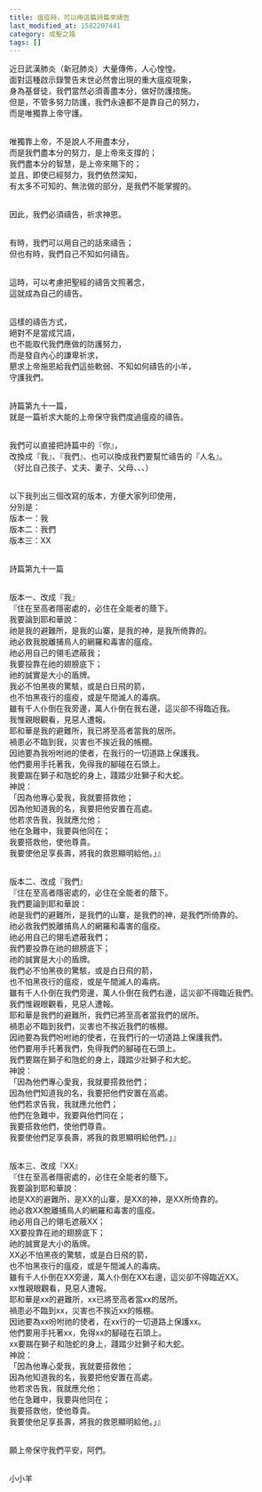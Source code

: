 ```yaml
---
title: 瘟疫時，可以用這篇詩篇來禱告
last_modified_at: 1582207441
category: 成聖之路
tags: []
---
```


<p>近日武漢肺炎（新冠肺炎）大量傳佈，人心惶惶。<br>
面對這種啟示錄警告末世必然會出現的重大瘟疫現象，<br>
身為基督徒，我們當然必須善盡本分，做好防護措施。<br>
但是，不管多努力防護，我們永遠都不是靠自己的努力，<br>
而是唯獨靠上帝守護。</p>

<p><br>
唯獨靠上帝，不是說人不用盡本分，<br>
而是我們盡本分的努力，是上帝來支撐的；<br>
我們盡本分的智慧，是上帝來賜下的；<br>
並且，即使已經努力，我們依然深知，<br>
有太多不可知的、無法做的部分，是我們不能掌握的。</p>

<p><br>
因此，我們必須禱告，祈求神恩。</p>

<p><br>
有時，我們可以用自己的話來禱告；<br>
但也有時，我們自己不知如何禱告。</p>

<p><br>
這時，可以考慮把聖經的禱告文照著念，<br>
這就成為自己的禱告。</p>

<p><br>
這樣的禱告方式，<br>
絕對不是當成咒語，<br>
也不能取代我們應做的防護努力，<br>
而是發自內心的謙卑祈求，<br>
懇求上帝施恩給我們這些軟弱、不知如何禱告的小羊，<br>
守護我們。</p>

<p><br>
詩篇第九十一篇，<br>
就是一篇祈求大能的上帝保守我們度過瘟疫的禱告。</p>

<p><br>
我們可以直接把詩篇中的『你』，<br>
改換成『我』、『我們』、也可以換成我們要幫忙禱告的『人名』。<br>
（好比自己孩子、丈夫、妻子、父母、、、）</p>

<p><br>
以下我列出三個改寫的版本，方便大家列印使用，<br>
分別是：<br>
版本一：我<br>
版本二：我們<br>
版本三：XX</p>

<p><br>
詩篇第九十一篇</p>

<p><br>
版本一、改成『我』<br>
『住在至高者隱密處的，必住在全能者的蔭下。<br>
我要論到耶和華說：<br>
祂是我的避難所，是我的山寨，是我的神，是我所倚靠的。<br>
祂必救我脫離捕鳥人的網羅和毒害的瘟疫。<br>
祂必用自己的翎毛遮蔽我；<br>
我要投靠在祂的翅膀底下；<br>
祂的誠實是大小的盾牌。<br>
我必不怕黑夜的驚駭，或是白日飛的箭，<br>
也不怕黑夜行的瘟疫，或是午間滅人的毒病。<br>
雖有千人仆倒在我旁邊，萬人仆倒在我右邊，這災卻不得臨近我。<br>
我惟親眼觀看，見惡人遭報。<br>
耶和華是我的避難所，我已將至高者當我的居所。<br>
禍患必不臨到我，災害也不挨近我的帳棚。<br>
因祂要為我吩咐祂的使者，在我行的一切道路上保護我。<br>
他們要用手托著我，免得我的腳碰在石頭上。<br>
我要踹在獅子和虺蛇的身上，踐踏少壯獅子和大蛇。<br>
神說：<br>
「因為他專心愛我，我就要搭救他；<br>
因為他知道我的名，我要把他安置在高處。<br>
他若求告我，我就應允他；<br>
他在急難中，我要與他同在；<br>
我要搭救他，使他尊貴。<br>
我要使他足享長壽，將我的救恩顯明給他。」』</p>

<p><br>
版本二、改成『我們』<br>
『住在至高者隱密處的，必住在全能者的蔭下。<br>
我們要論到耶和華說：<br>
祂是我們的避難所，是我們的山寨，是我們的神，是我們所倚靠的。<br>
祂必救我們脫離捕鳥人的網羅和毒害的瘟疫。<br>
祂必用自己的翎毛遮蔽我們；<br>
我們要投靠在祂的翅膀底下；<br>
祂的誠實是大小的盾牌。<br>
我們必不怕黑夜的驚駭，或是白日飛的箭，<br>
也不怕黑夜行的瘟疫，或是午間滅人的毒病。<br>
雖有千人仆倒在我們旁邊，萬人仆倒在我們右邊，這災卻不得臨近我們。<br>
我們惟親眼觀看，見惡人遭報。<br>
耶和華是我們的避難所，我們已將至高者當我們的居所。<br>
禍患必不臨到我們，災害也不挨近我們的帳棚。<br>
因祂要為我們吩咐祂的使者，在我們行的一切道路上保護我們。<br>
他們要用手托著我們，免得我們的腳碰在石頭上。<br>
我們要踹在獅子和虺蛇的身上，踐踏少壯獅子和大蛇。<br>
神說：<br>
「因為他們專心愛我，我就要搭救他們；<br>
因為他們知道我的名，我要把他們安置在高處。<br>
他們若求告我，我就應允他們；<br>
他們在急難中，我要與他們同在；<br>
我要搭救他們，使他們尊貴。<br>
我要使他們足享長壽，將我的救恩顯明給他們。」』</p>

<p><br>
版本三、改成『XX』<br>
『住在至高者隱密處的，必住在全能者的蔭下。<br>
我要論到耶和華說：<br>
祂是XX的避難所，是XX的山寨，是XX的神，是XX所倚靠的。<br>
祂必救XX脫離捕鳥人的網羅和毒害的瘟疫。<br>
祂必用自己的翎毛遮蔽XX；<br>
XX要投靠在祂的翅膀底下；<br>
祂的誠實是大小的盾牌。<br>
XX必不怕黑夜的驚駭，或是白日飛的箭，<br>
也不怕黑夜行的瘟疫，或是午間滅人的毒病。<br>
雖有千人仆倒在XX旁邊，萬人仆倒在XX右邊，這災卻不得臨近XX。<br>
xx惟親眼觀看，見惡人遭報。<br>
耶和華是xx的避難所，xx已將至高者當xx的居所。<br>
禍患必不臨到xx，災害也不挨近xx的帳棚。<br>
因祂要為xx吩咐祂的使者，在xx行的一切道路上保護xx。<br>
他們要用手托著xx，免得xx的腳碰在石頭上。<br>
xx要踹在獅子和虺蛇的身上，踐踏少壯獅子和大蛇。<br>
神說：<br>
「因為他專心愛我，我就要搭救他；<br>
因為他知道我的名，我要把他安置在高處。<br>
他若求告我，我就應允他；<br>
他在急難中，我要與他同在；<br>
我要搭救他，使他尊貴。<br>
我要使他足享長壽，將我的救恩顯明給他。」』</p>

<p><br>
願上帝保守我們平安，阿們。</p>

<p><br>
小小羊</p>

<p><br>
&nbsp;</p>

